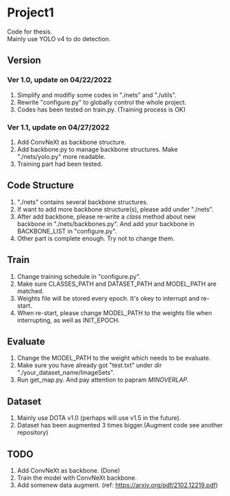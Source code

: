 # Project1
Code for thesis.  
Mainly use YOLO v4 to do detection.

## Version  
### Ver 1.0, update on 04/22/2022  
1. Simplify and modifiy some codes in "./nets" and "./utils".  
2. Rewrite "configure.py" to globally control the whole project.
3. Codes has been tested on train.py. (Training process is OK)  

### Ver 1.1, update on 04/27/2022
1. Add ConvNeXt as backbone structure.  
2. Add backbone.py to manage backbone structures. Make "./nets/yolo.py" more readable.  
3. Training part had been tested.

## Code Structure
1. "./nets" contains several backbone structures.  
2. If want to add more backbone structure(s), please add under "./nets".  
3. After add backbone, please re-write a _class_ method about new backbone in "./nets/backbones.py". And add your backbone in BACKBONE_LIST in "configure.py".  
4. Other part is complete enough. Try not to change them.

## Train
1. Change training schedule in "configure.py".  
2. Make sure CLASSES_PATH and DATASET_PATH and MODEL_PATH are matched.
3. Weights file will be stored every epoch. It's okey to interrupt and re-start.
4. When re-start, please change MODEL_PATH to the weights file when interrupting, as well as INIT_EPOCH.  

## Evaluate
1. Change the MODEL_PATH to the weight which needs to be evaluate.  
2. Make sure you have already got "test.txt" under dir "./your_dataset_name/ImageSets".  
3. Run get_map.py. And pay attention to papram _MINOVERLAP_.  

## Dataset
1. Mainly use DOTA v1.0 (perhaps will use v1.5 in the future).  
2. Dataset has been augmented 3 times bigger.(Augment code see another repository)  

## TODO
1. Add ConvNeXt as backbone. (Done)  
2. Train the model with ConvNeXt backbone.
3. Add somenew data augment. (ref: https://arxiv.org/pdf/2102.12219.pdf)
